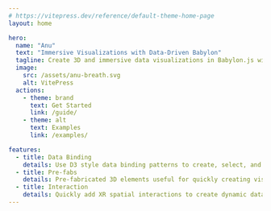 ```yaml
---
# https://vitepress.dev/reference/default-theme-home-page
layout: home

hero:
  name: "Anu"
  text: "Immersive Visualizations with Data-Driven Babylon"
  tagline: Create 3D and immersive data visualizations in Babylon.js with powerful data-driven scene manipulation patterns, pre-fabs, and interactions.
  image:
    src: /assets/anu-breath.svg
    alt: VitePress
  actions:
    - theme: brand
      text: Get Started
      link: /guide/
    - theme: alt
      text: Examples
      link: /examples/

features:
  - title: Data Binding
    details: Use D3 style data binding patterns to create, select, and manipulate meshes in the Babylon scene graph.
  - title: Pre-fabs
    details: Pre-fabricated 3D elements useful for quickly creating visualizations such as axes, text, maps and globes, etc.
  - title: Interaction
    details: Quickly add XR spatial interactions to create dynamic data visualizations, animations, and more.
--- 
```







